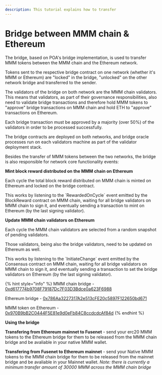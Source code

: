```yaml
---
description: This tutorial explains how to transfer
---
```


# Bridge between MMM chain & Ethereum

The bridge, based on POA's bridge implementation, is used to transfer MMM tokens between the MMM chain and the Ethereum network.

Tokens sent to the respective bridge contract on one network \(whether it's MMM or Ethereum\) are "locked" in the bridge, "unlocked" on the other network bridge and transferred to the sender.

The validators of the bridge on both network are the MMM chain validators. This means that validators, as part of their governance responsibilities, also need to validate bridge transactions and therefore hold MMM tokens to "approve" bridge transactions on MMM chain and hold ETH to "approve" transactions on Ethereum.

Each bridge transaction must be approved by a majority \(over 50%\) of the validators in order to be processed successfully.

The bridge contracts are deployed on both networks, and bridge oracle processes run on each validators machine as part of the validator deployment stack.

Besides the transfer of MMM tokens between the two networks, the bridge is also responsible for network core functionality events:

**Mint block reward distributed on the MMM chain on Ethereum**

Each cycle the total block reward distributed on MMM chain is minted on Ethereum and locked on the bridge contract.

This works by listening to the \`RewardedOnCycle\` event emitted by the BlockReward contract on MMM chain, waiting for all bridge validators on MMM chain to sign it, and eventually sending a transaction to mint on Ethereum \(by the last signing validator\).

**Update MMM chain validators on Ethereum**

Each cycle the MMM chain validators are selected from a random snapshot of pending validators.

Those validators, being also the bridge validators, need to be updated on Ethereum as well.

This works by listening to the \`InitiateChange\` event emitted by the Consensus contract on MMM chain, waiting for all bridge validators on MMM chain to sign it, and eventually sending a transaction to set the bridge validators on Ethereum \(by the last signing validator\).

{% hint style="info" %}
MMM chain bridge - [0xd617774b9708F79187Dc7F03D3Bdce0a623F6988](https://explorer.mmmscan.com/address/0xd617774b9708f79187dc7f03d3bdce0a623f6988)

Ethereum bridge - [0x786Aa3227317A2e513cFE20c5897F122650bd671](https://etherscan.io/address/0x786Aa3227317A2e513cFE20c5897F122650bd671)

MMM token on Ethereum - [0x970B9bB2C0444F5E81e9d0eFb84C8ccdcdcAf84d](https://etherscan.io/token/0x970B9bB2C0444F5E81e9d0eFb84C8ccdcdcAf84d)
{% endhint %}

**Using the bridge**

**Transfering from Ethereum mainnet to Fusenet** - send your erc20 MMM tokens to the Ethereum bridge for them to be released from the MMM chain bridge and be avaliable in your native MMM wallet.

**Transfering from Fusenet to Ethereum mainnet** - send your Native MMM tokens to the MMM chain bridge for them to be released from the mainnet bridge and be avaliable in your Mainnet wallet. _Note: there is currently a minimum transfer amount of 30000 MMM across the MMM chain bridge_

